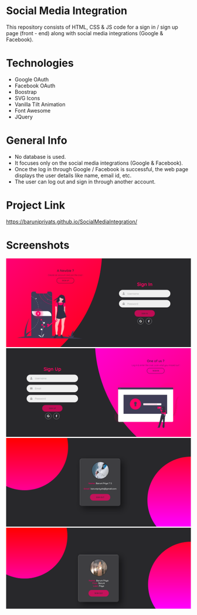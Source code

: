 # Social Media Integration
This repository consists of HTML, CSS & JS code for a sign in / sign up page (front - end) along with social media integrations (Google & Facebook).

# Technologies
* Google OAuth
* Facebook OAuth
* Boostrap
* SVG Icons
* Vanilla Tilt Animation
* Font Awesome
* JQuery

# General Info
* No database is used.
* It focuses only on the social media integrations (Google & Facebook).
* Once the log in through Google / Facebook is successful, the web page displays the user details like name, email id, etc.
* The user can log out and sign in through another account.

# Project Link
https://barunipriyats.github.io/SocialMediaIntegration/

# Screenshots
![Here is a screenshot of what it looks like](screenshot1.png)
![Here is a screenshot of what it looks like](screenshot2.png)
![Here is a screenshot of what it looks like](screenshot3.png)
![Here is a screenshot of what it looks like](screenshot4.png)

